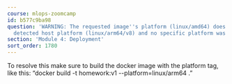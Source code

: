 ```yaml
---
course: mlops-zoomcamp
id: b577c9ba98
question: 'WARNING: The requested image''s platform (linux/amd64) does not match the
  detected host platform (linux/arm64/v8) and no specific platform was requested'
section: 'Module 4: Deployment'
sort_order: 1780
---
```


To resolve this make sure to build the docker image with the platform tag, like this:
“docker build -t homework:v1 --platform=linux/arm64 .”

